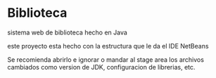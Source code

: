 Biblioteca
==========

sistema web de biblioteca hecho en Java

este proyecto esta hecho con la estructura que le da el IDE NetBeans

Se recomienda abrirlo e ignorar o mandar al stage area los archivos cambiados como version de JDK, configuracion de librerias, etc.


